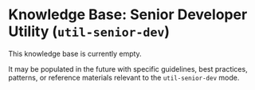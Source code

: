 # Knowledge Base: Senior Developer Utility (`util-senior-dev`)

This knowledge base is currently empty.

It may be populated in the future with specific guidelines, best practices, patterns, or reference materials relevant to the `util-senior-dev` mode.